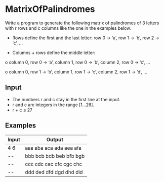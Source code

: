 # MatrixOfPalindromes

Write a program to generate the following matrix of palindromes of 3 letters with r rows and c columns like the one in the examples below.

- Rows define the first and the last letter: row 0 -> ‘a’, row 1 -> ‘b’, row 2 -> ‘c’, …

-	Columns + rows define the middle letter: 

  o	column 0, row 0 -> ‘a’, column 1, row 0 -> ‘b’, column 2, row 0 -> ‘c’, …

  o	column 0, row 1 -> ‘b’, column 1, row 1 -> ‘c’, column 2, row 1 -> ‘d’, …
  
 Input
 ---------
  -	The numbers r and c stay in the first line at the input.
 -	 r and c are integers in the range [1…26].
-	 r + c ≤ 27

Examples
----------

Input | Output 
------|--------
4 6 | aaa aba aca ada aea afa
 --   | bbb bcb bdb beb bfb bgb
 --   | ccc cdc cec cfc cgc chc
 --   | ddd ded dfd dgd dhd did



